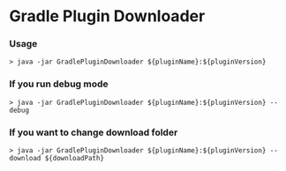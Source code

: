 # Gradle Plugin Downloader
### Usage
```shell
> java -jar GradlePluginDownloader ${pluginName}:${pluginVersion}
```

### If you run debug mode
```shell
> java -jar GradlePluginDownloader ${pluginName}:${pluginVersion} --debug
```

### If you want to change download folder
```shell
> java -jar GradlePluginDownloader ${pluginName}:${pluginVersion} --download ${downloadPath}
```